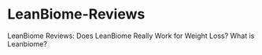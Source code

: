 # LeanBiome-Reviews
LeanBiome Reviews: Does LeanBiome Really Work for Weight Loss? What is Leanbiome?

